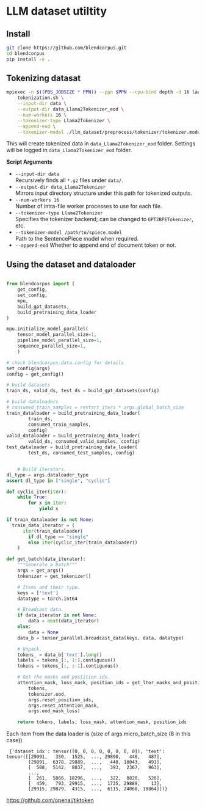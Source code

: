 
# LLM dataset utiltity
## Install
```bash
git clone https://github.com/blendcorpus.git
cd blendcorpus
pip install -e .
```
## Tokenizing datasat
```bash
mpiexec -n $((PBS_JOBSIZE * PPN)) --ppn $PPN --cpu-bind depth -d 16 launcher.sh \
    tokenization.sh \
    --input-dir data \
    --output-dir data_Llama2Tokenizer_eod \
    --num-workers 16 \
    --tokenizer-type Llama2Tokenizer \
    --append-eod \
    --tokenizer-model ./llm_dataset/preprocess/tokenizer/tokenizer.model
```

This will create tokenized data in ``data_Llama2Tokenizer_eod`` folder. Settings will be logged in ``data_Llama2Tokenizer_eod`` folder. 

**Script Arguments**  
   - `--input-dir data`  
     Recursively finds all `*.gz` files under `data/`.  
   - `--output-dir data_Llama2Tokenizer`  
     Mirrors input directory structure under this path for tokenized outputs.  
   - `--num-workers 16`  
     Number of intra-file worker processes to use for each file.  
   - `--tokenizer-type Llama2Tokenizer`  
     Specifies the tokenizer backend; can be changed to `GPT2BPETokenizer`, etc.  
   - `--tokenizer-model /path/to/spiece.model`  
     Path to the SentencePiece model when required.
   - `--append-eod` 
     Whether to append end of document token or not. 

## Using the dataset and dataloader
```python

from blendcorpus import (
    get_config, 
    set_config, 
    mpu, 
    build_gpt_datasets, 
    build_pretraining_data_loader
)

mpu.initialize_model_parallel(
    tensor_model_parallel_size=1,
    pipeline_model_parallel_size=1,
    sequence_parallel_size=1,
    )

# check blendcorpus.data.config for details 
set_config(args)
config = get_config()

# build datasets
train_ds, valid_ds, test_ds = build_gpt_datasets(config)

# build dataloaders
# consumed_train_samples = restart_iters * args.global_batch_size
train_dataloader = build_pretraining_data_loader(
        train_ds, 
        consumed_train_samples, 
        config)
valid_dataloader = build_pretraining_data_loader(
        valid_ds, consumed_valid_samples, config)
test_dataloader = build_pretraining_data_loader(
        test_ds, consumed_test_samples, config)


    # Build iterators.
dl_type = args.dataloader_type
assert dl_type in ["single", "cyclic"]

def cyclic_iter(iter):
    while True:
        for x in iter:
            yield x

if train_dataloader is not None:
  train_data_iterator = (
      iter(train_dataloader)
        if dl_type == "single"
        else iter(cyclic_iter(train_dataloader))
    )

def get_batch(data_iterator):
    """Generate a batch"""
    args = get_args()
    tokenizer = get_tokenizer()

    # Items and their type.
    keys = ['text']
    datatype = torch.int64

    # Broadcast data.
    if data_iterator is not None:
        data = next(data_iterator)
    else:
        data = None
    data_b = tensor_parallel.broadcast_data(keys, data, datatype)

    # Unpack.
    tokens_ = data_b['text'].long()
    labels = tokens_[:, 1:].contiguous()
    tokens = tokens_[:, :-1].contiguous()

    # Get the masks and postition ids.
    attention_mask, loss_mask, position_ids = get_ltor_masks_and_position_ids(
        tokens,
        tokenizer.eod,
        args.reset_position_ids,
        args.reset_attention_mask,
        args.eod_mask_loss)

    return tokens, labels, loss_mask, attention_mask, position_ids


```

Each item from the data loader is (size of args.micro_batch_size (8 in this case))
```
 {'dataset_idx': tensor([0, 0, 0, 0, 0, 0, 0, 0]), 'text': tensor([[29091,   350,  1525,  ..., 29890,   440,   487],
        [29891,  6378, 29889,  ...,   448, 18043,   491],
        [  508,  5142,  8037,  ...,   393,  2367,   963],
        ...,
        [  261,  5866, 18296,  ...,   322,  8820,   526],
        [  459,   793, 29915,  ...,  1735, 29889,    13],
        [29915, 29879,  4315,  ...,  6115, 24060, 18864]])}
```




https://github.com/openai/tiktoken
